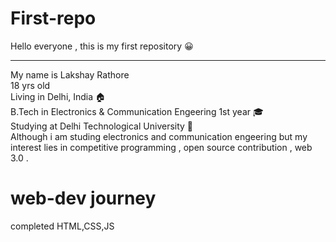 # First-repo
Hello everyone , this is my first repository &#128512;
<hr>
My name is Lakshay Rathore <br>
18 yrs old <br>
Living in Delhi, India &#127968;<br>
B.Tech in Electronics & Communication Engeering 1st year &#127891;<br>
Studying at Delhi Technological University &#127979;<br>
Although i am studing electronics and communication engeering but my interest lies in competitive programming , open source contribution , web 3.0 . 

# web-dev journey 
completed HTML,CSS,JS 